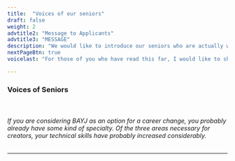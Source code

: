 ```yaml
---
title:  "Voices of our seniors"
draft: false
weight: 2
advtitle2: "Message to Applicants"
advtitle3: "MESSAGE"
description: "We would like to introduce our seniors who are actually working at BAYJ. You may find someone who can be your role model."
nextPageBtn: true
voicelast: "For those of you who have read this far, I would like to share with you a few secret tips that will greatly increase your chances of being hired by Vage."

---
```


### **Voices of Seniors**
&nbsp;
###### If you are considering BAYJ as an option for a career change, you probably already have some kind of specialty. Of the three areas necessary for creators, your technical skills have probably increased considerably.

---
